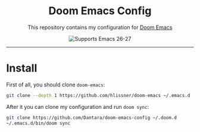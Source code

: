 <div align="center">

# Doom Emacs Config
This repository contains my configuration for [Doom Emacs](https://github.com/hlissner/doom-emacs)

![Supports Emacs 26-27](https://img.shields.io/badge/Supports-Emacs_26.1_--_27.x-blueviolet.svg?style=flat-square&logo=GNU%20Emacs&logoColor=white)

</div>

---

# Install
First of all, you should clone `doom-emacs`:
``` sh
git clone --depth 1 https://github.com/hlissner/doom-emacs ~/.emacs.d
```

After it you can clone my configuration and run `doom sync`:
``` sh
git clone https://github.com/Dantara/doom-emacs-config ~/.doom.d
~/.emacs.d/bin/doom sync
```
